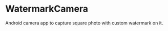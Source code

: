 WatermarkCamera
===============

Android camera app to capture square photo with custom watermark on it.
